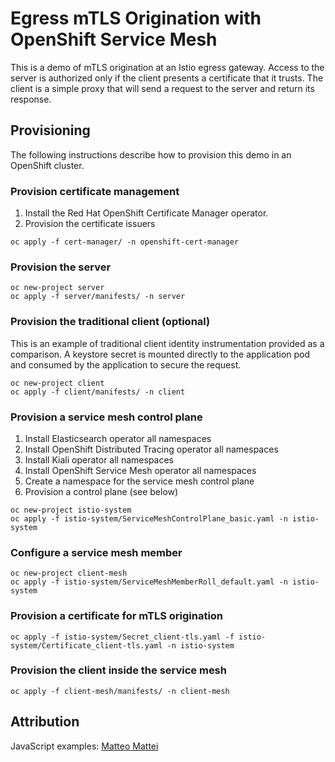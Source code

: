 # Egress mTLS Origination with OpenShift Service Mesh

This is a demo of mTLS origination at an Istio egress gateway. Access to the server is authorized only if the client presents a certificate that it trusts. The client is a simple proxy that will send a request to the server and return its response.

## Provisioning

The following instructions describe how to provision this demo in an OpenShift cluster.

### Provision certificate management

1. Install the Red Hat OpenShift Certificate Manager operator.
2. Provision the certificate issuers
```
oc apply -f cert-manager/ -n openshift-cert-manager
```

### Provision the server

```
oc new-project server
oc apply -f server/manifests/ -n server
```

### Provision the traditional client (optional)

This is an example of traditional client identity instrumentation provided as a comparison. A keystore secret is mounted directly to the application pod and consumed by the application to secure the request.

```
oc new-project client
oc apply -f client/manifests/ -n client
```

### Provision a service mesh control plane

1. Install Elasticsearch operator all namespaces
2. Install OpenShift Distributed Tracing operator all namespaces
3. Install Kiali operator all namespaces
4. Install OpenShift Service Mesh operator all namespaces
5. Create a namespace for the service mesh control plane
5. Provision a control plane (see below)

```
oc new-project istio-system
oc apply -f istio-system/ServiceMeshControlPlane_basic.yaml -n istio-system
```

### Configure a service mesh member

```
oc new-project client-mesh
oc apply -f istio-system/ServiceMeshMemberRoll_default.yaml -n istio-system
```

### Provision a certificate for mTLS origination

```
oc apply -f istio-system/Secret_client-tls.yaml -f istio-system/Certificate_client-tls.yaml -n istio-system
```

### Provision the client inside the service mesh

```
oc apply -f client-mesh/manifests/ -n client-mesh
```

## Attribution
JavaScript examples: [Matteo Mattei](https://www.matteomattei.com/client-and-server-ssl-mutual-authentication-with-nodejs/)